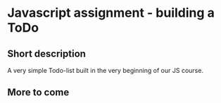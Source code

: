# Javascript assignment - building a ToDo

## Short description 
A very simple Todo-list built in the very beginning of our JS course. 

## More to come
